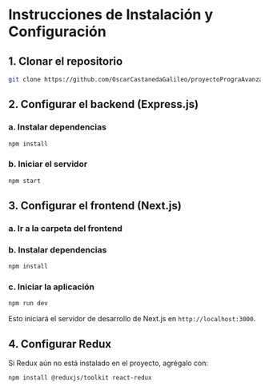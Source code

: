 # Instrucciones de Instalación y Configuración

## 1. Clonar el repositorio
```bash
git clone https://github.com/OscarCastanedaGalileo/proyectoPrograAvanzada_07144106
```

## 2. Configurar el backend (Express.js)

### a. Instalar dependencias
```bash
npm install
```

### b. Iniciar el servidor
```bash
npm start
```

## 3. Configurar el frontend (Next.js)

### a. Ir a la carpeta del frontend

### b. Instalar dependencias
```bash
npm install
```

### c. Iniciar la aplicación
```bash
npm run dev
```
Esto iniciará el servidor de desarrollo de Next.js en `http://localhost:3000`.

## 4. Configurar Redux

Si Redux aún no está instalado en el proyecto, agrégalo con:
```bash
npm install @reduxjs/toolkit react-redux
```

